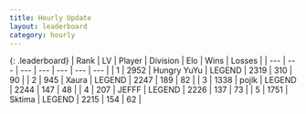 ```yaml
---
title: Hourly Update
layout: leaderboard
category: hourly
---
```


{: .leaderboard}
| Rank | LV | Player | Division | Elo | Wins | Losses |
| --- | --- | --- | --- | --- | --- | --- |
| <span data-change="0">1</span> | 2952 | <span title="ID: 164871">Hungry YuYu</span> | LEGEND | <span data-change="12">2319</span> | <span data-change="3">310</span> | <span data-change="0">90</span> |
| <span data-change="0">2</span> | 945 | <span title="ID: 200908">Xaura</span> | LEGEND | <span data-change="0">2247</span> | <span data-change="0">189</span> | <span data-change="0">82</span> |
| <span data-change="0">3</span> | 1338 | <span title="ID: 4783">pojlk</span> | LEGEND | <span data-change="0">2244</span> | <span data-change="0">147</span> | <span data-change="0">48</span> |
| <span data-change="0">4</span> | 207 | <span title="ID: 488585">JEFFF</span> | LEGEND | <span data-change="0">2226</span> | <span data-change="0">137</span> | <span data-change="0">73</span> |
| <span data-change="0">5</span> | 1751 | <span title="ID: 353063">Sktima</span> | LEGEND | <span data-change="0">2215</span> | <span data-change="0">154</span> | <span data-change="0">62</span> |